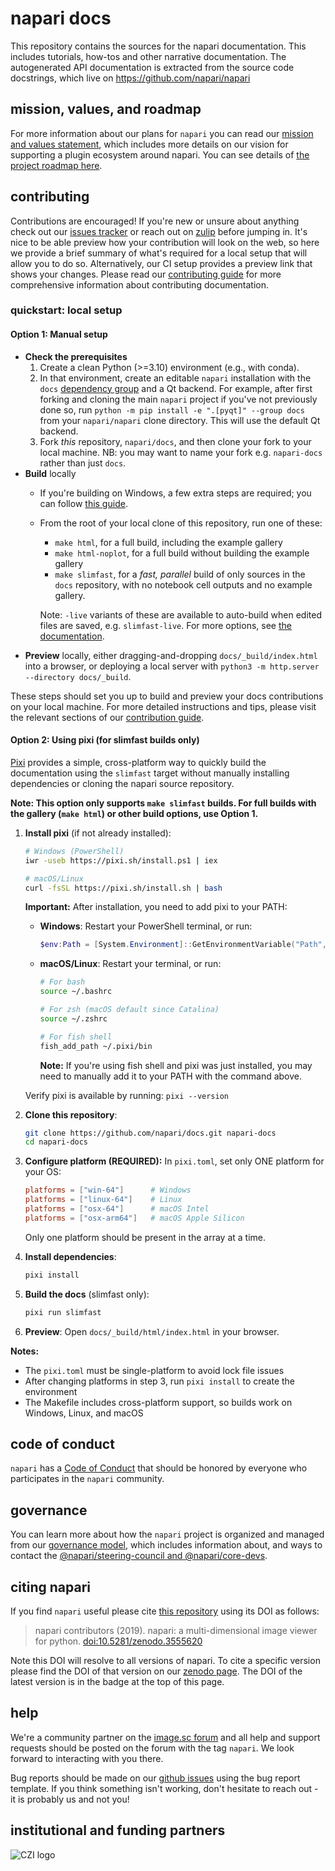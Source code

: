 # napari docs

This repository contains the sources for the napari documentation. This includes tutorials, how-tos and other narrative documentation. The autogenerated API documentation is extracted from the source code docstrings, which live on https://github.com/napari/napari

## mission, values, and roadmap

For more information about our plans for `napari` you can read our [mission and values statement](https://napari.org/community/mission_and_values.html), which includes more details on our vision for supporting a plugin ecosystem around napari.
You can see details of [the project roadmap here](https://napari.org/roadmaps/index.html).

## contributing

Contributions are encouraged! If you're new or unsure about anything check out our [issues tracker](https://github.com/napari/docs/issues) or reach out on [zulip](https://napari.zulipchat.com/) before jumping in.
It's nice to be able preview how your contribution will look on the web, so here we provide a brief summary of what's required for a local setup that will allow you to do so.
Alternatively, our CI setup provides a preview link that shows your changes.
Please read our [contributing guide](https://napari.org/dev/developers/contributing/documentation/index.html) for more comprehensive information about contributing documentation.

### quickstart: local setup

#### Option 1: Manual setup

* __Check the prerequisites__
    1. Create a clean Python (>=3.10) environment (e.g., with conda).
    1. In that environment, create an editable `napari` installation with the `docs` [dependency group](https://packaging.python.org/en/latest/specifications/dependency-groups/) and a Qt backend. For example, after first forking and cloning the main `napari` project if you've not previously done so, run `python -m pip install -e ".[pyqt]" --group docs` from your `napari/napari` clone directory. This will use the default Qt backend.
    1. Fork *this* repository, `napari/docs`, and then clone your fork to your local machine. NB: you may want to name your fork e.g. `napari-docs` rather than just `docs`.
* __Build__ locally
    * If you're building on Windows, a few extra steps are required; you can follow [this guide](https://napari.org/dev/developers/contributing/documentation/index.html#building-the-documentation-on-windows).
    * From the root of your local clone of this repository, run one of these:
        * `make html`, for a full build, including the example gallery
        * `make html-noplot`, for a full build without building the example gallery
        * `make slimfast`, for a *fast, parallel* build of only sources in the `docs` repository, with no notebook cell outputs and no example gallery.  
  
        Note: `-live` variants of these are available to auto-build when edited files are saved, e.g. `slimfast-live`. For more options, see [the documentation](https://napari.org/dev/developers/contributing/documentation/index.html#building-what-you-need).
* __Preview__ locally, either dragging-and-dropping `docs/_build/index.html` into a browser, or deploying a local server with `python3 -m http.server --directory docs/_build`.

These steps should set you up to build and preview your docs contributions on your local machine.
For more detailed instructions and tips, please visit the relevant sections of our [contribution guide](https://napari.org/dev/developers/contributing/documentation/index.html).

#### Option 2: Using pixi (for slimfast builds only)


[Pixi](https://pixi.sh) provides a simple, cross-platform way to quickly build the documentation using the `slimfast` target without manually installing dependencies or cloning the napari source repository.

**Note: This option only supports `make slimfast` builds. For full builds with the gallery (`make html`) or other build options, use Option 1.**

1. **Install pixi** (if not already installed):
   ```bash
   # Windows (PowerShell)
   iwr -useb https://pixi.sh/install.ps1 | iex
   
   # macOS/Linux
   curl -fsSL https://pixi.sh/install.sh | bash
   ```
   
   **Important:** After installation, you need to add pixi to your PATH:
   
   - **Windows**: Restart your PowerShell terminal, or run:
     ```powershell
     $env:Path = [System.Environment]::GetEnvironmentVariable("Path","Machine") + ";" + [System.Environment]::GetEnvironmentVariable("Path","User")
     ```
   
   - **macOS/Linux**: Restart your terminal, or run:
     ```bash
     # For bash
     source ~/.bashrc
     
     # For zsh (macOS default since Catalina)
     source ~/.zshrc
     
     # For fish shell
     fish_add_path ~/.pixi/bin
     ```
     
     **Note:** If you're using fish shell and pixi was just installed, you may need to manually add it to your PATH with the command above.
   
   Verify pixi is available by running: `pixi --version`

2. **Clone this repository**:
   ```bash
   git clone https://github.com/napari/docs.git napari-docs
   cd napari-docs
   ```

3. **Configure platform (REQUIRED):** In `pixi.toml`, set only ONE platform for your OS:
   ```toml
   platforms = ["win-64"]      # Windows
   platforms = ["linux-64"]    # Linux
   platforms = ["osx-64"]      # macOS Intel
   platforms = ["osx-arm64"]   # macOS Apple Silicon
   ```
   Only one platform should be present in the array at a time.

4. **Install dependencies**:
   ```bash
   pixi install
   ```

5. **Build the docs** (slimfast only):
   ```bash
   pixi run slimfast
   ```

6. **Preview**: Open `docs/_build/html/index.html` in your browser.

**Notes:**
- The `pixi.toml` must be single-platform to avoid lock file issues
- After changing platforms in step 3, run `pixi install` to create the environment
- The Makefile includes cross-platform support, so builds work on Windows, Linux, and macOS

## code of conduct

`napari` has a [Code of Conduct](https://napari.org/community/code_of_conduct.html) that should be honored by everyone who participates in the `napari` community.

## governance

You can learn more about how the `napari` project is organized and managed from our [governance model](https://napari.org/community/governance.html), which includes information about, and ways to contact the [@napari/steering-council and @napari/core-devs](https://napari.org/community/team.html#current-core-developers).

## citing napari

If you find `napari` useful please cite [this repository](https://github.com/napari/napari) using its DOI as follows:

> napari contributors (2019). napari: a multi-dimensional image viewer for python. [doi:10.5281/zenodo.3555620](https://zenodo.org/record/3555620)

Note this DOI will resolve to all versions of napari. To cite a specific version please find the
DOI of that version on our [zenodo page](https://zenodo.org/record/3555620). The DOI of the latest version is in the badge at the top of this page.

## help

We're a community partner on the [image.sc forum](https://forum.image.sc/tags/napari) and all help and support requests should be posted on the forum with the tag `napari`. We look forward to interacting with you there.

Bug reports should be made on our [github issues](https://github.com/napari/napari/issues/new?template=bug_report.md) using
the bug report template. If you think something isn't working, don't hesitate to reach out - it is probably us and not you!

## institutional and funding partners

<picture>
  <source media="(prefers-color-scheme: dark)" srcset="https://chanzuckerberg.com/wp-content/themes/czi/img/logo-white.svg">
  <img alt="CZI logo" src="https://chanzuckerberg.com/wp-content/themes/czi/img/logo.svg">
</picture>
